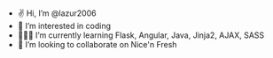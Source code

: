 - ✌️ Hi, I’m @lazur2006
- 🤔 I’m interested in coding
- 🧑🏼‍💻 I’m currently learning Flask, Angular, Java, Jinja2, AJAX, SASS
- 💞️ I’m looking to collaborate on Nice'n Fresh

<!---
lazur2006/lazur2006 is a ✨ special ✨ repository because its `README.md` (this file) appears on your GitHub profile.
You can click the Preview link to take a look at your changes.
--->
